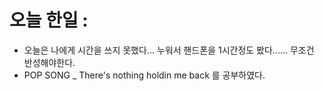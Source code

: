 # 오늘 한일 : 
  - 오늘은 나에게 시간을 쓰지 못했다... 누워서 핸드폰을 1시간정도 봤다...... 무조건 반성해야한다.
  - POP SONG _ There's nothing holdin me back 를 공부하였다. 
